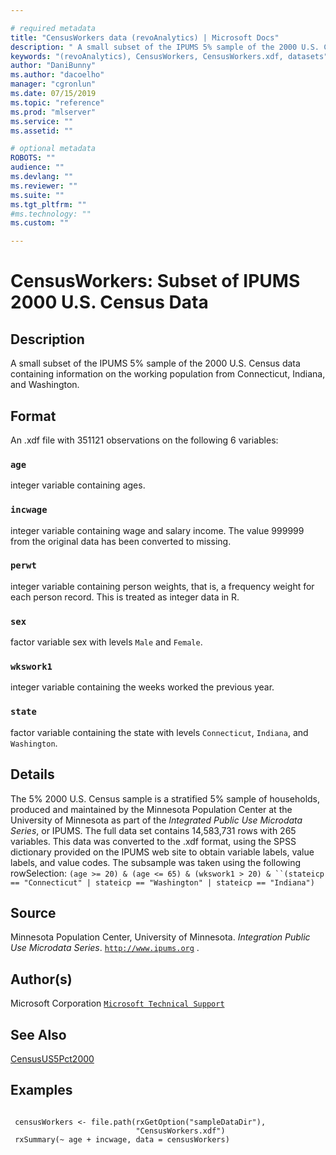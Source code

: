 ```yaml
--- 

# required metadata 
title: "CensusWorkers data (revoAnalytics) | Microsoft Docs" 
description: " A small subset of the IPUMS 5% sample of the 2000 U.S. Census data containing information on the working population from Connecticut, Indiana, and Washington. " 
keywords: "(revoAnalytics), CensusWorkers, CensusWorkers.xdf, datasets" 
author: "DaniBunny"
ms.author: "dacoelho" 
manager: "cgronlun" 
ms.date: 07/15/2019
ms.topic: "reference" 
ms.prod: "mlserver" 
ms.service: "" 
ms.assetid: "" 

# optional metadata 
ROBOTS: "" 
audience: "" 
ms.devlang: "" 
ms.reviewer: "" 
ms.suite: "" 
ms.tgt_pltfrm: "" 
#ms.technology: "" 
ms.custom: "" 

--- 
```





 # CensusWorkers: Subset of IPUMS 2000 U.S. Census Data 
 ## Description

A small subset of the IPUMS 5% sample of the 2000 U.S. Census data containing
information on the working population from Connecticut, Indiana, and
Washington.


 ## Format

An .xdf file with 351121 observations on the following 6 variables:


### `age`
integer variable containing ages.


### `incwage`
integer variable containing wage and salary income. The value 999999 from the original data has been converted to missing.


### `perwt`
integer variable containing person weights, that is, a frequency weight for each person record. This is treated as integer data in R.


### `sex`
factor variable sex with levels `Male` and `Female`.


### `wkswork1`
integer variable containing the weeks worked the previous year.


### `state`
factor variable containing the state with levels `Connecticut`, `Indiana`, and `Washington`.





 ## Details

The 5% 2000 U.S. Census sample is a stratified 5% sample of households,
produced and maintained by the Minnesota Population Center at the University
of Minnesota as part of the *Integrated Public Use Microdata Series*, or
IPUMS. The full data set contains 14,583,731 rows with 265 variables. This
data was converted to the .xdf format, using  the SPSS dictionary
provided on the IPUMS web site to obtain variable labels, value labels, and
value codes. The subsample was taken using the following rowSelection:
`(age >= 20) & (age <= 65) & (wkswork1 > 20) &
``(stateicp == "Connecticut" | stateicp == "Washington" | stateicp == "Indiana")`


 ## Source

Minnesota Population Center, University of Minnesota.
*Integration Public Use Microdata Series*. [`http://www.ipums.org`](http://www.ipums.org)
.


 ## Author(s)
 Microsoft Corporation [`Microsoft Technical Support`](https://go.microsoft.com/fwlink/?LinkID=698556&clcid=0x409)


 ## See Also

[CensusUS5Pct2000](CensusUS5Pct2000.md)

 ## Examples

 ```

  censusWorkers <- file.path(rxGetOption("sampleDataDir"),
                             "CensusWorkers.xdf")
  rxSummary(~ age + incwage, data = censusWorkers)
```


